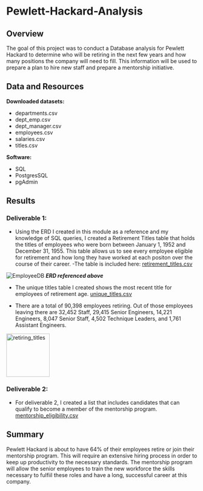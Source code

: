 # Pewlett-Hackard-Analysis

## Overview 

The goal of this project was to conduct a Database analysis for Pewlett Hackard to determine who will be retiring in the next few years and how many positions the company will need to fill. This information will be used to prepare a plan to hire new staff and prepare a mentorship initiative.  

## Data and Resources

**Downloaded datasets:** 
- departments.csv
- dept_emp.csv
- dept_manager.csv
- employees.csv
- salaries.csv
- titles.csv

**Software:**
- SQL 
- PostgresSQL 
- pgAdmin 

## Results
### Deliverable 1: 
- Using the ERD I created in this module as a reference and my knowledge of SQL queries, I created a Retirement Titles table that holds the titles of employees who were born between January 1, 1952 and December 31, 1955. This table allows us to see every employee eligible for retirement and how long they have worked at each positon over the course of their career. 
-The table is included here: [retirement_titles.csv](https://github.com/jpharvey8/Pewlett-Hackard-Analysis/files/7975256/retirement_titles.csv)

![EmployeeDB](https://user-images.githubusercontent.com/92167429/151896166-28682619-259b-40e7-accb-a4018b603e98.png)
***ERD referenced above***

- The unique titles table I created shows the most recent title for employees of retirement age. 
  [unique_titles.csv](https://github.com/jpharvey8/Pewlett-Hackard-Analysis/files/7975270/unique_titles.csv)


- There are a total of 90,398 employees retiring. Out of those employees leaving there are 32,452 Staff, 29,415 Senior Engineers, 14,221 Engineers, 8,047 Senior Staff, 4,502 Technique Leaders, and 1,761 Assistant Engineers. 
<img width="114" alt="retiring_titles" src="https://user-images.githubusercontent.com/92167429/151897542-62558567-76f6-4a24-b474-7f922171a4df.png">

### Deliverable 2: 
- For deliverable 2, I created a list that includes candidates that can qualify to become a member of the mentorship program. 
[mentorship_eligibility.csv](https://github.com/jpharvey8/Pewlett-Hackard-Analysis/files/7975219/mentorship_eligibility.csv)

## Summary 
Pewlett Hackard is about to have 64% of their employees retire or join their mentorship program. This will require an extensive hiring process in order to keep up productivity to the necessary standards. The mentorship program will allow the senior employees to train the new workforce the skills necessary to fulfiil these roles and have a long, successful career at this company. 
